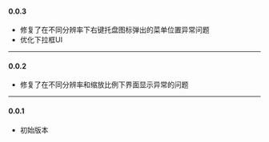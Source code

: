 #### 0.0.3

* 修复了在不同分辨率下右键托盘图标弹出的菜单位置异常问题
* 优化下拉框UI

---

#### 0.0.2

* 修复了在不同分辨率和缩放比例下界面显示异常的问题

---

#### 0.0.1

* 初始版本
